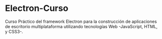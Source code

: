 # Electron-Curso
Curso Práctico del framework Electron para la construcción de aplicaciones de escritorio multiplataforma utilizando tecnologías Web -JavaScript, HTML, y CSS3-.

